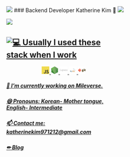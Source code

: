 <img src="https://capsule-render.vercel.app/api?type=Slice&color=9D848E&height=150&section=header&text=Katherinekim👋&fontSize=100&fontColor=C6AFB5&animation=twinkling" />
### Backend Developer Katherine Kim 👋 <a href="https://github.com/Katherine1212"><img src="https://hits.seeyoufarm.com/api/count/incr/badge.svg?url=https%3A%2F%2Fgithub.com%2FKatherine1212&count_bg=%23E1A5A5&title_bg=%23C27D7D&icon=&icon_color=%23E7E7E7&title=hits&edge_flat=false"/></a>

<img src="https://github-readme-stats.vercel.app/api?username=Katherine1212&show_icons=true&theme=radical"> <a href= "https://github.com/Katherine1212/github-readme-stats"/></img>

<div align="center" style="max-width: 60%;">
  <img align="left" src="https://github-readme-stats.vercel.app/api/top-langs/?username=Katherine1212&theme=radical&exclude_repo=Computer-Science-Engineering&layout=compact&langs_count=10"/>
  <h2 align="left">💻 Usually I used these stack when I work</h2>
<code><img height="20" src="https://raw.githubusercontent.com/github/explore/80688e429a7d4ef2fca1e82350fe8e3517d3494d/topics/javascript/javascript.png"></code>
<code><img height="20" src="https://raw.githubusercontent.com/github/explore/80688e429a7d4ef2fca1e82350fe8e3517d3494d/topics/nodejs/nodejs.png"></code>
<code><img height="20" src="https://raw.githubusercontent.com/github/explore/80688e429a7d4ef2fca1e82350fe8e3517d3494d/topics/express/express.png"></code>
<code><img height="20" src="https://raw.githubusercontent.com/github/explore/80688e429a7d4ef2fca1e82350fe8e3517d3494d/topics/mysql/mysql.png"></code>
<code><img height="20" src="https://raw.githubusercontent.com/github/explore/80688e429a7d4ef2fca1e82350fe8e3517d3494d/topics/git/git.png"></code>
  <br/>
  <h5 align= "left">🔭 I’m currently working on Mileverse.</h5>
  <h5 align= "left">😄 Pronouns: Korean- Mother tongue, English- Intermediate</h5>
  <h5 align= "left">📫 Contact me: katherinekim971212@gmail.com</h5>
  <h5 align= "left"><a href="https://katherine97.tistory.com/"> ✏ Blog </a></h5>
</div>

